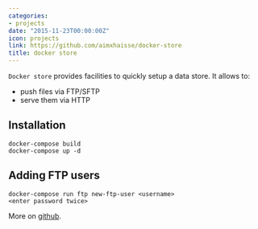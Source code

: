 ```yaml
---
categories:
- projects
date: "2015-11-23T00:00:00Z"
icon: projects
link: https://github.com/aimxhaisse/docker-store
title: docker store
---
```


`Docker store` provides facilities to quickly setup a data store. It allows to:

- push files via FTP/SFTP
- serve them via HTTP

## Installation

    docker-compose build
    docker-compose up -d

## Adding FTP users

    docker-compose run ftp new-ftp-user <username>
    <enter password twice>	

More on [github](https://github.com/aimxhaisse/docker-store).
